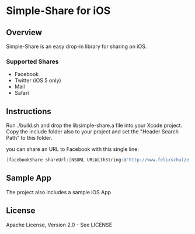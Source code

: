 # Simple-Share for iOS

## Overview
Simple-Share is an easy drop-in library for sharing on iOS.

### Supported Shares
- Facebook
- Twitter (iOS 5 only)
- Mail
- Safari

## Instructions
Run ./build.sh and drop the libsimple-share.a file into your Xcode project.
Copy the include folder also to your project and set the "Header Search Path" to this folder.

you can share an URL to Facebook with this single line:

```objective-c
[facebookShare shareUrl:[NSURL URLWithString:@"http://www.felixschulze.de"]];
```

## Sample App
The project also includes a sample iOS App

## License
Apache License, Version 2.0 - See LICENSE
